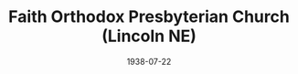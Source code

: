 ---
date: &id001 1938-07-22
end_date: null
location:
  address: 5640 Salt Valley View
  city: Lincoln
  state: NE
minister:
- end: 1941-01-01
  name: Thomas Cooper
  start: 1938-01-01
  type: Pastor
- end: 1944-01-01
  name: James Brown
  start: 1941-01-01
  type: Pastor
- end: 1946-01-01
  name: Delbert Schowalter
  start: 1945-01-01
  type: Pastor
- end: 1952-01-01
  name: Herbert Bird
  start: 1948-01-01
  type: Pastor
- end: 1956-01-01
  name: V. Robert Nilson
  start: 1953-01-01
  type: Pastor
- end: 1974-01-01
  name: Russell Piper
  start: 1957-01-01
  type: Pastor
- end: 1978-01-01
  name: Richard Miller
  start: 1975-01-01
  type: Pastor
- end: 1992-01-01
  name: Stephen Doe
  start: 1984-01-01
  type: Pastor
- end: null
  name: LeRoy Miller
  start: 1993-01-01
  type: Pastor
ministers:
- Thomas Cooper
- James Brown
- Delbert Schowalter
- Herbert Bird
- V. Robert Nilson
- Russell Piper
- Richard Miller
- Stephen Doe
- LeRoy Miller
name: Faith Orthodox Presbyterian Church
names:
- end: null
  name: Faith Orthodox Presbyterian Church
  start: 1938-07-22
origination_date: *id001
raw_data: 'NEBRASKA Lincoln

  Faith Orthodox Presbyterian Church  (July 22, 1938- )

  5640 Salt Valley View

  Pastors:  Thomas Cooper, 1938-41

  James Brown, 1941-44

  Delbert Schowalter, 1945-46

  Herbert Bird, 1948-52

  V . Robert Nilson, 1953-56

  Russell Piper, 1957-74

  Richard Miller, 1975-78

  Stephen Doe, 1984-92

  LeRoy Miller, 1993-

  '
received_from: null
states:
- NE
status:
  active: true
  end_date: null
  reason: null
  received_from: null
  withdrawal_to: null
title: Faith Orthodox Presbyterian Church (Lincoln NE)
year_established:
- 1938

---